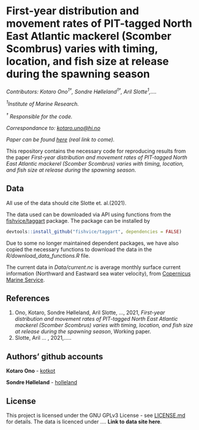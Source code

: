 First-year distribution and movement rates of PIT-tagged North East
Atlantic mackerel (Scomber Scombrus) varies with timing, location, and
fish size at release during the spawning season
================

*Contributors: Kotaro Ono<sup>1†</sup>, Sondre Hølleland<sup>1†</sup>,
Aril Slotte<sup>1</sup>,….*

*<sup>1</sup>Institute of Marine Research.*

*<sup>†</sup> Responsible for the code.*

*Correspondance to: <kotaro.uno@hi.no>*

*Paper can be found [here](https://www.hi.no) (real link to come).*

This repository contains the necessary code for reproducing results from
the paper *First-year distribution and movement rates of PIT-tagged
North East Atlantic mackerel (Scomber Scombrus) varies with timing,
location, and fish size at release during the spawning season*.

## Data

All use of the data should cite Slotte et. al.(2021).

The data used can be downloaded via API using functions from the
[fishvice/taggart](https://github.com/fishvice/taggart) package. The
package can be installed by

``` r
devtools::install_github("fishvice/taggart", dependencies = FALSE)
```

Due to some no longer maintained dependent packages, we have also copied
the necessary functions to download the data in the
*R/download\_data\_functions.R* file.

The current data in *Data/current.nc* is average monthly surface current
information (Northward and Eastward sea water velocity), from
[Copernicus Marine Service](http://marine.copernicus.eu).

## References

1.  Ono, Kotaro, Sondre Hølleland, Aril Slotte, …, 2021, *First-year
    distribution and movement rates of PIT-tagged North East Atlantic
    mackerel (Scomber Scombrus) varies with timing, location, and fish
    size at release during the spawning season*, Working paper.
2.  Slotte, Aril … , 2021,…..

## Authors’ github accounts

**Kotaro Ono** - [kotkot](https://github.com/kotkot)

**Sondre Hølleland** - [holleland](https://github.com/holleland)

## License

This project is licensed under the GNU GPLv3 License - see
[LICENSE.md](LICENSE.md) for details. The data is licenced under ….
**Link to data site here**.
